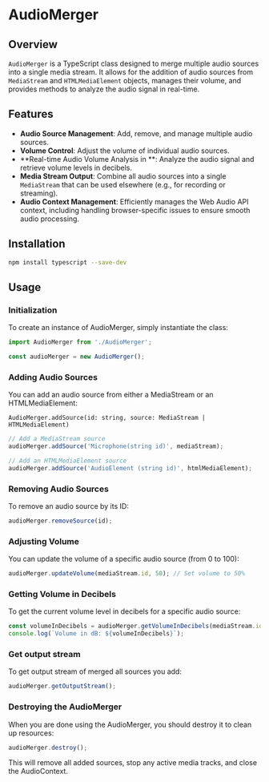 # AudioMerger

## Overview

`AudioMerger` is a TypeScript class designed to merge multiple audio sources into a single media stream. It allows for the addition of audio sources from `MediaStream` and `HTMLMediaElement` objects, manages their volume, and provides methods to analyze the audio signal in real-time.

## Features

- **Audio Source Management**: Add, remove, and manage multiple audio sources.
- **Volume Control**: Adjust the volume of individual audio sources.
- **Real-time Audio Volume Analysis in **: Analyze the audio signal and retrieve volume levels in decibels.
- **Media Stream Output**: Combine all audio sources into a single `MediaStream` that can be used elsewhere (e.g., for recording or streaming).
- **Audio Context Management**: Efficiently manages the Web Audio API context, including handling browser-specific issues to ensure smooth audio processing.

## Installation

```bash
npm install typescript --save-dev
```

## Usage
### Initialization
To create an instance of AudioMerger, simply instantiate the class:

```typescript
import AudioMerger from './AudioMerger';

const audioMerger = new AudioMerger();
```

### Adding Audio Sources
You can add an audio source from either a MediaStream or an HTMLMediaElement:

`AudioMerger.addSource(id: string, source: MediaStream | HTMLMediaElement)`

```typescript
// Add a MediaStream source
audioMerger.addSource('Microphone(string id)', mediaStream);

// Add an HTMLMediaElement source
audioMerger.addSource('AudioElement (string id)', htmlMediaElement);
```

### Removing Audio Sources
To remove an audio source by its ID:

```typescript 
audioMerger.removeSource(id);
```

### Adjusting Volume
You can update the volume of a specific audio source (from 0 to 100):

```typescript
audioMerger.updateVolume(mediaStream.id, 50); // Set volume to 50%
```

### Getting Volume in Decibels
To get the current volume level in decibels for a specific audio source:

```typescript
const volumeInDecibels = audioMerger.getVolumeInDecibels(mediaStream.id);
console.log(`Volume in dB: ${volumeInDecibels}`);
```

### Get output stream
To get output stream of merged all sources you add: 

```typescript
audioMerger.getOutputStream();
```

### Destroying the AudioMerger
When you are done using the AudioMerger, you should destroy it to clean up resources:

```typescript
audioMerger.destroy();
```
This will remove all added sources, stop any active media tracks, and close the AudioContext.
